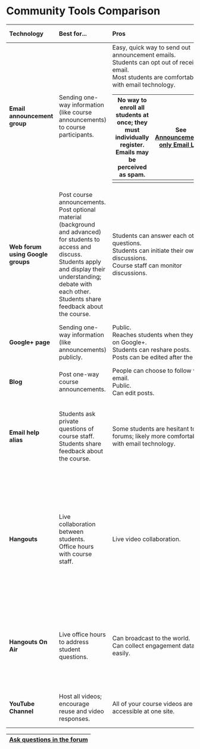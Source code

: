 # Community Tools Comparison #

| **Technology** | **Best for...** | **Pros** | **Cons** | **Implementation Tips** |
|:---------------|:----------------|:---------|:---------|:------------------------|
| **Email announcement group** | Sending one-way information (like course announcements) to course participants. | Easy, quick way to send out announcement emails.<br>Students can opt out of receiving email.<br>Most students are comfortable with email technology. <table><thead><th> No way to enroll all students at once; they must individually register.<br>Emails may be perceived as spam. </th><th> See <a href='CreateEmailList.md'>Announcements-only Email List</a>. </th></thead><tbody>
<tr><td> <b>Web forum using Google groups</b> </td><td> Post course announcements.<br>Post optional material (background and advanced) for students to access and discuss.<br>Students apply and display their understanding; debate with each other.<br>Students share feedback about the course.  </td><td> Students can answer each others’ questions.<br>Students can initiate their own discussions.<br>Course staff can monitor discussions. </td><td> Many people are not comfortable with posting information publicly.<br>Some students find Google Groups UI difficult to navigate. </td><td> Determine categories of posts in advance.<br>Enable the ability to mark threads as duplicates.<br>See <a href='WebForums.md'>Community Discussion</a>.</td></tr>
<tr><td> <b>Google+ page</b> </td><td> Sending one-way information (like announcements) publicly.  </td><td> Public.<br>Reaches students when they are on Google+.<br>Students can reshare posts.<br>Posts can be edited after the fact. </td><td> Google+ does not have a high adoption rate. <br> Public. </td><td>   </td></tr>
<tr><td> <b>Blog</b> </td><td> Post one-way course announcements. </td><td> People can choose to follow via email.<br>Public.<br>Can edit posts. </td><td> Public. </td><td>  </td></tr>
<tr><td> <b>Email help alias</b> </td><td> Students ask private questions of course staff.<br>Students share feedback about the course.  </td><td> Some students are hesitant to use forums; likely more comfortable with email technology. </td><td> Requires course staff to answer emails.<br>Can end up answering same questions multiple times. </td><td> If using Gmail, can set up canned responses to address FAQs.<br>Can set up an auto-responder directing people to the forum. </td></tr>
<tr><td> <b>Hangouts</b> </td><td> Live collaboration between students.<br>Office hours with course staff. </td><td> Live video collaboration. </td><td> New technology that not all students will be comfortable with.<br>Requires participants to have a Google+ account.<br>Limit of 10 people in a hangout at a given time. </td><td> See <a href='OnlineOfficeHours.md'>Online Office Hours</a>. </td></tr>
<tr><td> <b>Hangouts On Air</b> </td><td> Live office hours to address student questions. </td><td> Can broadcast to the world.<br>Can collect engagement data easily. </td><td> Limited live interaction between students and instructors.<br>New technology. </td><td> Requires Google+ account (or Google+ page) for the instructor.<br>Requires YouTube channel.<br> See <a href='OnlineOfficeHours.md'>Online Office Hours</a>. </td></tr>
<tr><td> <b>YouTube Channel</b> </td><td> Host all videos; encourage reuse and video responses. </td><td> All of your course videos are accessible at one site. </td><td>  </td><td> Necessary to have a YouTube channel if you want to do a Hangout on Air. </td></tr></tbody></table>

<table><thead><th> <a href='https://groups.google.com/forum/?fromgroups#!categories/course-builder-forum/set-up-and-manage-community'>Ask questions in the forum</a> </th></thead><tbody>